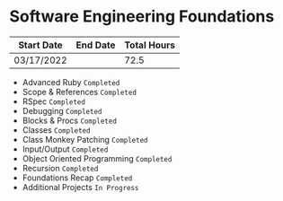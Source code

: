 # Software Engineering Foundations

| Start Date | End Date | Total Hours |
| ---------- | -------- | ----------- |
| 03/17/2022 |          | 72.5        |

- Advanced Ruby `Completed`
- Scope & References `Completed`
- RSpec `Completed`
- Debugging `Completed`
- Blocks & Procs `Completed`
- Classes `Completed`
- Class Monkey Patching `Completed`
- Input/Output `Completed`
- Object Oriented Programming `Completed`
- Recursion `Completed`
- Foundations Recap `Completed`
- Additional Projects `In Progress`
